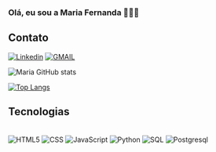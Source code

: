 
### Olá, eu sou a Maria Fernanda 🙋🏻‍♀️

## Contato
[![Linkedin](https://img.shields.io/badge/LinkedIn-0077B5?style=for-the-badge&logo=linkedin&logoColor=white)](https://www.linkedin.com/in/maria-fernanda-melchior-correia-14867b2a0/)
[![GMAIL](https://img.shields.io/badge/Gmail-D14836?style=for-the-badge&logo=gmail&logoColor=white)](mmelchiorcorreia@gmail.com)

![Maria GitHub stats](https://github-readme-stats.vercel.app/api?username=mfmelchior&show_icons=true&theme=dracula) 

[![Top Langs](https://github-readme-stats.vercel.app/api/top-langs/?username=mfmelchior&layout=donut-vertical)](https://github.com/anuraghazra/github-readme-stats)

## Tecnologias

<div style="display: inline_block"><br/>
<img align="center" alt = "HTML5" src="https://img.shields.io/badge/HTML5-E34F26?style=for-the-badge&logo=html5&logoColor=white">
<img align="center" alt = "CSS" src="https://img.shields.io/badge/CSS3-1572B6?style=for-the-badge&logo=css3&logoColor=white">
<img align="center" alt = "JavaScript" src="https://img.shields.io/badge/JavaScript-F7DF1E?style=for-the-badge&logo=javascript&logoColor=black">
<img align="center" alt = "Python" src="https://img.shields.io/badge/Python-3776AB?style=for-the-badge&logo=python&logoColor=white">
<img align="center" alt = "SQL" src="https://img.shields.io/badge/MySQL-00000F?style=for-the-badge&logo=mysql&logoColor=white">
<img align="center" alt = "Postgresql" src="https://img.shields.io/badge/PostgreSQL-316192?style=for-the-badge&logo=postgresql&logoColor=white">
</div>
